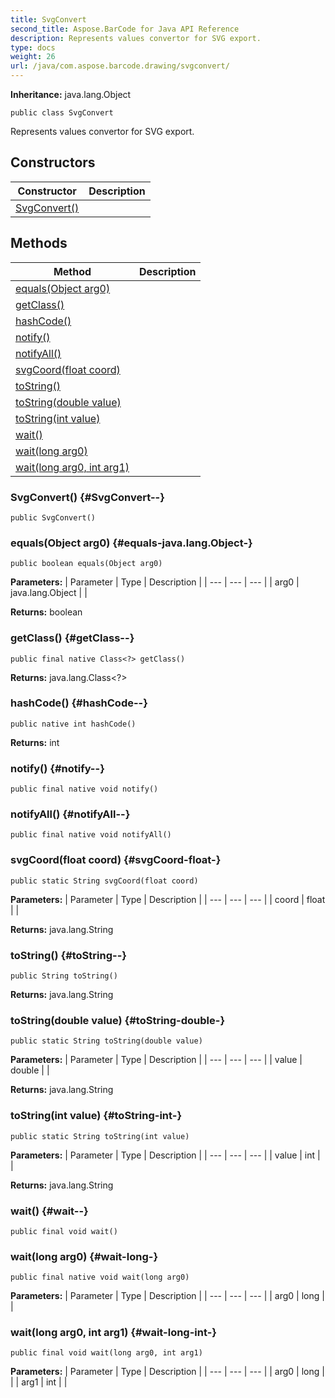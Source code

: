 ```yaml
---
title: SvgConvert
second_title: Aspose.BarCode for Java API Reference
description: Represents values convertor for SVG export.
type: docs
weight: 26
url: /java/com.aspose.barcode.drawing/svgconvert/
---
```

**Inheritance:**
java.lang.Object
```
public class SvgConvert
```

Represents values convertor for SVG export.
## Constructors

| Constructor | Description |
| --- | --- |
| [SvgConvert()](#SvgConvert--) |  |
## Methods

| Method | Description |
| --- | --- |
| [equals(Object arg0)](#equals-java.lang.Object-) |  |
| [getClass()](#getClass--) |  |
| [hashCode()](#hashCode--) |  |
| [notify()](#notify--) |  |
| [notifyAll()](#notifyAll--) |  |
| [svgCoord(float coord)](#svgCoord-float-) |  |
| [toString()](#toString--) |  |
| [toString(double value)](#toString-double-) |  |
| [toString(int value)](#toString-int-) |  |
| [wait()](#wait--) |  |
| [wait(long arg0)](#wait-long-) |  |
| [wait(long arg0, int arg1)](#wait-long-int-) |  |
### SvgConvert() {#SvgConvert--}
```
public SvgConvert()
```


### equals(Object arg0) {#equals-java.lang.Object-}
```
public boolean equals(Object arg0)
```




**Parameters:**
| Parameter | Type | Description |
| --- | --- | --- |
| arg0 | java.lang.Object |  |

**Returns:**
boolean
### getClass() {#getClass--}
```
public final native Class<?> getClass()
```




**Returns:**
java.lang.Class<?>
### hashCode() {#hashCode--}
```
public native int hashCode()
```




**Returns:**
int
### notify() {#notify--}
```
public final native void notify()
```




### notifyAll() {#notifyAll--}
```
public final native void notifyAll()
```




### svgCoord(float coord) {#svgCoord-float-}
```
public static String svgCoord(float coord)
```




**Parameters:**
| Parameter | Type | Description |
| --- | --- | --- |
| coord | float |  |

**Returns:**
java.lang.String
### toString() {#toString--}
```
public String toString()
```




**Returns:**
java.lang.String
### toString(double value) {#toString-double-}
```
public static String toString(double value)
```




**Parameters:**
| Parameter | Type | Description |
| --- | --- | --- |
| value | double |  |

**Returns:**
java.lang.String
### toString(int value) {#toString-int-}
```
public static String toString(int value)
```




**Parameters:**
| Parameter | Type | Description |
| --- | --- | --- |
| value | int |  |

**Returns:**
java.lang.String
### wait() {#wait--}
```
public final void wait()
```




### wait(long arg0) {#wait-long-}
```
public final native void wait(long arg0)
```




**Parameters:**
| Parameter | Type | Description |
| --- | --- | --- |
| arg0 | long |  |

### wait(long arg0, int arg1) {#wait-long-int-}
```
public final void wait(long arg0, int arg1)
```




**Parameters:**
| Parameter | Type | Description |
| --- | --- | --- |
| arg0 | long |  |
| arg1 | int |  |

